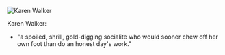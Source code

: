 ![Karen Walker](https://www.google.com/imgres?imgurl%253Dhttps%253A%252F%252Ftvline.com%252Fwp-content%252Fuploads%252F2017%252F09%252Fwill-grace-revival-premiere-karen.jpg%2526tbnid%253DEIm3CCr6iSMFWM%2526vet%253D12ahUKEwiv4N-SsYWEAxXNMmIAHbeUCkoQMygCegQIARB1..i%2526imgrefurl%253Dhttps%253A%252F%252Ftvline.com%252Fcasting-news%252Fmegan-mullally-leaving-will-and-grace-karen-missing-season-11-1117013%252F%2526docid%253D7IfENfMw3U0HzM%2526w%253D620%2526h%253D420%2526q%253Dkaren%2520will%2520and%2520grace%2526ved%253D2ahUKEwiv4N-SsYWEAxXNMmIAHbeUCkoQMygCegQIARB1)

Karen Walker:
- "a spoiled, shrill, gold-digging socialite who would sooner chew off her own foot than do an honest day's work."